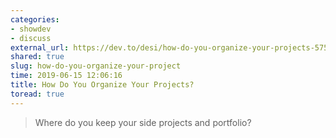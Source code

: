 ```yaml
---
categories:
- showdev
- discuss
external_url: https://dev.to/desi/how-do-you-organize-your-projects-5756
shared: true
slug: how-do-you-organize-your-project
time: 2019-06-15 12:06:16
title: How Do You Organize Your Projects?
toread: true
---
```


> Where do you keep your side projects and portfolio?